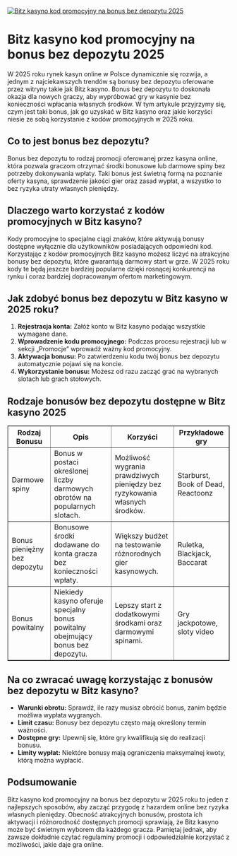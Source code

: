 [![Bitz kasyno kod promocyjny na bonus bez depozytu 2025](https://123-caf.pages.dev/gitsignup.png)](https://vrmoo.ru/Bt82HjjY)

<h1>Bitz kasyno kod promocyjny na bonus bez depozytu 2025</h1>  <p>W 2025 roku rynek kasyn online w Polsce dynamicznie się rozwija, a jednym z najciekawszych trendów są bonusy bez depozytu oferowane przez witryny takie jak Bitz kasyno. Bonus bez depozytu to doskonała okazja dla nowych graczy, aby wypróbować gry w kasynie bez konieczności wpłacania własnych środków. W tym artykule przyjrzymy się, czym jest taki bonus, jak go uzyskać w Bitz kasyno oraz jakie korzyści niesie ze sobą korzystanie z kodów promocyjnych w 2025 roku.</p>  <h2>Co to jest bonus bez depozytu?</h2>  <p>Bonus bez depozytu to rodzaj promocji oferowanej przez kasyna online, która pozwala graczom otrzymać środki bonusowe lub darmowe spiny bez potrzeby dokonywania wpłaty. Taki bonus jest świetną formą na poznanie oferty kasyna, sprawdzenie jakości gier oraz zasad wypłat, a wszystko to bez ryzyka utraty własnych pieniędzy.</p>  <h2>Dlaczego warto korzystać z kodów promocyjnych w Bitz kasyno?</h2>  <p>Kody promocyjne to specjalne ciągi znaków, które aktywują bonusy dostępne wyłącznie dla użytkowników posiadających odpowiedni kod. Korzystając z kodów promocyjnych Bitz kasyno możesz liczyć na atrakcyjne bonusy bez depozytu, które gwarantują darmowy start w grze. W 2025 roku kody te będą jeszcze bardziej popularne dzięki rosnącej konkurencji na rynku i coraz bardziej dopracowanym ofertom marketingowym.</p>  <h2>Jak zdobyć bonus bez depozytu w Bitz kasyno w 2025 roku?</h2>  <ol>   <li><strong>Rejestracja konta:</strong> Załóż konto w Bitz kasyno podając wszystkie wymagane dane.</li>   <li><strong>Wprowadzenie kodu promocyjnego:</strong> Podczas procesu rejestracji lub w sekcji „Promocje” wprowadź ważny kod promocyjny.</li>   <li><strong>Aktywacja bonusu:</strong> Po zatwierdzeniu kodu twój bonus bez depozytu automatycznie pojawi się na koncie.</li>   <li><strong>Wykorzystanie bonusu:</strong> Możesz od razu zacząć grać na wybranych slotach lub grach stołowych.</li> </ol>  <h2>Rodzaje bonusów bez depozytu dostępne w Bitz kasyno 2025</h2>  <table border="1" cellpadding="10" cellspacing="0" style="border-collapse: collapse; width: 100%;">   <thead>     <tr>       <th>Rodzaj Bonusu</th>       <th>Opis</th>       <th>Korzyści</th>       <th>Przykładowe gry</th>     </tr>   </thead>   <tbody>     <tr>       <td>Darmowe spiny</td>       <td>Bonus w postaci określonej liczby darmowych obrotów na popularnych slotach.</td>       <td>Możliwość wygrania prawdziwych pieniędzy bez ryzykowania własnych środków.</td>       <td>Starburst, Book of Dead, Reactoonz</td>     </tr>     <tr>       <td>Bonus pieniężny bez depozytu</td>       <td>Bonusowe środki dodawane do konta gracza bez konieczności wpłaty.</td>       <td>Większy budżet na testowanie różnorodnych gier kasynowych.</td>       <td>Ruletka, Blackjack, Baccarat</td>     </tr>     <tr>       <td>Bonus powitalny</td>       <td>Niekiedy kasyno oferuje specjalny bonus powitalny obejmujący bonus bez depozytu.</td>       <td>Lepszy start z dodatkowymi środkami oraz darmowymi spinami.</td>       <td>Gry jackpotowe, sloty video</td>     </tr>   </tbody> </table>  <h2>Na co zwracać uwagę korzystając z bonusów bez depozytu w Bitz kasyno?</h2>  <ul>   <li><strong>Warunki obrotu:</strong> Sprawdź, ile razy musisz obrócić bonus, zanim będzie możliwa wypłata wygranych.</li>   <li><strong>Limit czasu:</strong> Bonusy bez depozytu często mają określony termin ważności.</li>   <li><strong>Dostępne gry:</strong> Upewnij się, które gry kwalifikują się do realizacji bonusu.</li>   <li><strong>Limity wypłat:</strong> Niektóre bonusy mają ograniczenia maksymalnej kwoty, którą można wypłacić.</li> </ul>  <h2>Podsumowanie</h2>  <p>Bitz kasyno kod promocyjny na bonus bez depozytu w 2025 roku to jeden z najlepszych sposobów, aby zacząć przygodę z hazardem online bez ryzyka własnych pieniędzy. Obecność atrakcyjnych bonusów, prostota ich aktywacji i różnorodność dostępnych promocji sprawiają, że Bitz kasyno może być świetnym wyborem dla każdego gracza. Pamiętaj jednak, aby zawsze dokładnie czytać regulaminy promocji i odpowiedzialnie korzystać z możliwości, jakie daje gra online.</p>